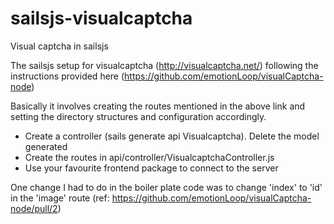 sailsjs-visualcaptcha
=====================

Visual captcha in sailsjs

The sailsjs setup for visualcaptcha (http://visualcaptcha.net/) following the instructions provided here (https://github.com/emotionLoop/visualCaptcha-node)

Basically it involves creating the routes mentioned in the above link and setting the directory structures and configuration accordingly. 
* Create a controller (sails generate api Visualcaptcha). Delete the model generated
* Create the routes in api/controller/VisualcaptchaController.js
* Use your favourite frontend package to connect to the server

One change I had to do in the boiler plate code was to change 'index' to 'id' in the 'image' route (ref: https://github.com/emotionLoop/visualCaptcha-node/pull/2)
